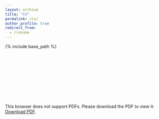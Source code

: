 ```yaml
---
layout: archive
title: "CV"
permalink: /cv/
author_profile: true
redirect_from:
  - /resume
---
```


{% include base_path %}

<object data="https://tyler-tomita.github.io/files/cv.pdf" type="application/pdf" width="700px" height="700px">
    <embed src="https://tyler-tomita.github.io/files/cv.pdf">
        <p>This browser does not support PDFs. Please download the PDF to view it: <a href="https://tyler-tomita.github.io/files/cv.pdf">Download PDF</a>.</p>
    </embed>
</object>
